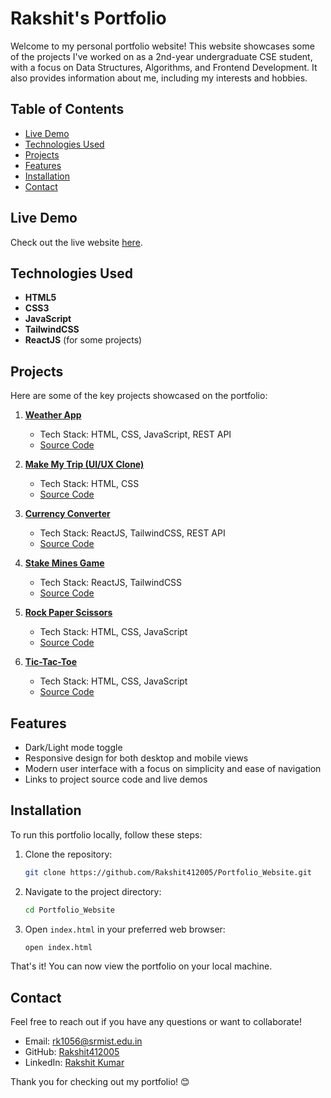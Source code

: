 # Rakshit's Portfolio
Welcome to my personal portfolio website! This website showcases some of the projects I've worked on as a 2nd-year undergraduate CSE student, with a focus on Data Structures, Algorithms, and Frontend Development. It also provides information about me, including my interests and hobbies.

## Table of Contents
- [Live Demo](#live-demo)
- [Technologies Used](#technologies-used)
- [Projects](#projects)
- [Features](#features)
- [Installation](#installation)
- [Contact](#contact)

## Live Demo
Check out the live website [here](https://rakshit412005.github.io/Portfolio_Website/).

## Technologies Used
- **HTML5**
- **CSS3**
- **JavaScript**
- **TailwindCSS**
- **ReactJS** (for some projects)

## Projects

Here are some of the key projects showcased on the portfolio:

1. **[Weather App](https://rakshit412005.github.io/Weather-App/)**
   - Tech Stack: HTML, CSS, JavaScript, REST API
   - [Source Code](https://github.com/Rakshit412005/Weather-App)

2. **[Make My Trip (UI/UX Clone)](https://rakshit412005.github.io/Make-My-Trip-Clone-UI-UX/)**
   - Tech Stack: HTML, CSS
   - [Source Code](https://github.com/Rakshit412005/Make-My-Trip-Clone-UI-UX-)

3. **[Currency Converter](https://react-currency-converter-omega-dun.vercel.app/)**
   - Tech Stack: ReactJS, TailwindCSS, REST API
   - [Source Code](https://github.com/Rakshit412005/06currencyConverter)

4. **[Stake Mines Game](https://stake-mines-game-react-git-main-rakshits-projects-3b61802b.vercel.app/)**
   - Tech Stack: ReactJS, TailwindCSS
   - [Source Code](https://github.com/Rakshit412005/Stake-Mines-Game)

5. **[Rock Paper Scissors](https://rakshit412005.github.io/Rock-Paper-and-Scissors-/)**
   - Tech Stack: HTML, CSS, JavaScript
   - [Source Code](https://github.com/Rakshit412005/Rock-Paper-and-Scissors-)

6. **[Tic-Tac-Toe](https://rakshit412005.github.io/Tic-Tac-Toe/)**
   - Tech Stack: HTML, CSS, JavaScript
   - [Source Code](https://github.com/Rakshit412005/Tic-Tac-Toe)

## Features
- Dark/Light mode toggle
- Responsive design for both desktop and mobile views
- Modern user interface with a focus on simplicity and ease of navigation
- Links to project source code and live demos

## Installation

To run this portfolio locally, follow these steps:

1. Clone the repository:
    ```bash
    git clone https://github.com/Rakshit412005/Portfolio_Website.git
    ```

2. Navigate to the project directory:
    ```bash
    cd Portfolio_Website
    ```

3. Open `index.html` in your preferred web browser:
    ```bash
    open index.html
    ```

That's it! You can now view the portfolio on your local machine.



## Contact
Feel free to reach out if you have any questions or want to collaborate!

- Email: [rk1056@srmist.edu.in](mailto:rk1056@srmist.edu.in)
- GitHub: [Rakshit412005](https://github.com/Rakshit412005)
- LinkedIn: [Rakshit Kumar](https://www.linkedin.com/in/rakshit-kumar-1290a12b7/)

Thank you for checking out my portfolio! 😊
